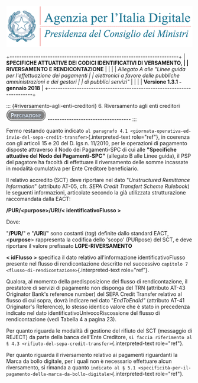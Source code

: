 ![](../images/header.png)

+-----------------------------------------------------------------------+
| **SPECIFICHE ATTUATIVE DEI CODICI IDENTIFICATIVI DI VERSAMENTO,       |
| RIVERSAMENTO E RENDICONTAZIONE**                                      |
|                                                                       |
| *Allegato A alle \"Linee guida per l\'effettuazione dei pagamenti     |
| elettronici a favore delle* *pubbliche amministrazioni e dei gestori  |
| di pubblici servizi\"*                                                |
|                                                                       |
| **Versione 1.3.1 - gennaio 2018**                                     |
+-----------------------------------------------------------------------+

::: {#riversamento-agli-enti-creditori}
6\. Riversamento agli enti creditori
![](../images/image7.png)
\-\-\-\-\-\-\-\-\-\-\-\-\-\-\-\-\-\-\-\-\-\-\-\-\-\-\-\-\-\-\-\-\-\--
:::

Fermo restando quanto indicato
`al paragrafo 4.1 <giornata-operativa-ed-invio-del-sepa-credit-transfer>`{.interpreted-text
role="ref"}, in coerenza con gli articoli 15 e 20 del D. lgs n. 11/2010,
per le operazioni di pagamento disposte attraverso il Nodo dei
Pagamenti-SPC di cui alle **"Specifiche attuative del Nodo dei
Pagamenti-SPC"** (allegato B alle Linee guida), il PSP del pagatore ha
facoltà di effettuare il riversamento delle somme incassate in modalità
cumulativa per Ente Creditore beneficiario.

Il relativo accredito (SCT) deve riportare nel dato "*Unstructured
Remittance Information*" (attributo AT-05, cfr. *SEPA Credit Transfert
Scheme Rulebook*) le seguenti informazioni, articolate secondo la già
utilizzata strutturazione raccomandata dalla EACT:

**/PUR/\<purpose\>/URI/\< identificativoFlusso \>**

Dove:

"**/PUR/**" e "**/URI/**" sono costanti (*tag*) definite dallo standard
EACT, \<**purpose**\> rappresenta la codifica dello 'scopo' (PURpose)
del SCT, e deve riportare il valore prefissato **LGPE-RIVERSAMENTO**

**\< idFlusso \>** specifica il dato relativo all'informazione
identificativoFlusso presente nel flusso di rendicontazione descritto
nel successivo
`capitolo 7 <flusso-di-rendicontazione>`{.interpreted-text role="ref"}.

Qualora, al momento della predisposizione del flusso di rendicontazione,
il prestatore di servizi di pagamento non disponga del TRN (attributo
AT-43 Originator Bank's reference number) del SEPA Credit Transfer
relativo al flusso di cui sopra, dovrà indicare nel dato "*EndToEndId"*
(attributo AT-41 Originator's Reference), lo stesso identico valore che
è stato in precedenza indicato nel dato identificativoUnivocoRiscossione
del flusso di rendicontazione (vedi Tabella 4 a pagina 23).

Per quanto riguarda le modalità di gestione del rifiuto del SCT
(messaggio di REJECT) da parte della banca dell'Ente Creditore,
`si faccia riferimento al § 4.3 <rifiuto-del-sepa-credit-transfer>`{.interpreted-text
role="ref"}.

Per quanto riguarda il riversamento relativo ai pagamenti riguardanti la
Marca da bollo digitale, per i quali non è necessario effettuare alcun
riversamento, si rimanda a quanto
`indicato al § 5.1 <specificità-per-il-pagamento-della-marca-da-bollo-digitale>`{.interpreted-text
role="ref"}.

